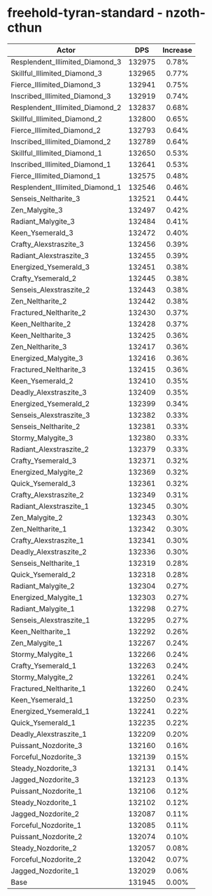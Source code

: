 # freehold-tyran-standard - nzoth-cthun
| Actor | DPS | Increase |
|---|:---:|:---:|
|Resplendent_Illimited_Diamond_3|132975|0.78%|
|Skillful_Illimited_Diamond_3|132965|0.77%|
|Fierce_Illimited_Diamond_3|132941|0.75%|
|Inscribed_Illimited_Diamond_3|132919|0.74%|
|Resplendent_Illimited_Diamond_2|132837|0.68%|
|Skillful_Illimited_Diamond_2|132800|0.65%|
|Fierce_Illimited_Diamond_2|132793|0.64%|
|Inscribed_Illimited_Diamond_2|132789|0.64%|
|Skillful_Illimited_Diamond_1|132650|0.53%|
|Inscribed_Illimited_Diamond_1|132641|0.53%|
|Fierce_Illimited_Diamond_1|132575|0.48%|
|Resplendent_Illimited_Diamond_1|132546|0.46%|
|Senseis_Neltharite_3|132521|0.44%|
|Zen_Malygite_3|132497|0.42%|
|Radiant_Malygite_3|132484|0.41%|
|Keen_Ysemerald_3|132472|0.40%|
|Crafty_Alexstraszite_3|132456|0.39%|
|Radiant_Alexstraszite_3|132455|0.39%|
|Energized_Ysemerald_3|132451|0.38%|
|Crafty_Ysemerald_2|132445|0.38%|
|Senseis_Alexstraszite_2|132443|0.38%|
|Zen_Neltharite_2|132442|0.38%|
|Fractured_Neltharite_2|132430|0.37%|
|Keen_Neltharite_2|132428|0.37%|
|Keen_Neltharite_3|132425|0.36%|
|Zen_Neltharite_3|132417|0.36%|
|Energized_Malygite_3|132416|0.36%|
|Fractured_Neltharite_3|132415|0.36%|
|Keen_Ysemerald_2|132410|0.35%|
|Deadly_Alexstraszite_3|132409|0.35%|
|Energized_Ysemerald_2|132399|0.34%|
|Senseis_Alexstraszite_3|132382|0.33%|
|Senseis_Neltharite_2|132381|0.33%|
|Stormy_Malygite_3|132380|0.33%|
|Radiant_Alexstraszite_2|132379|0.33%|
|Crafty_Ysemerald_3|132371|0.32%|
|Energized_Malygite_2|132369|0.32%|
|Quick_Ysemerald_3|132361|0.32%|
|Crafty_Alexstraszite_2|132349|0.31%|
|Radiant_Alexstraszite_1|132345|0.30%|
|Zen_Malygite_2|132343|0.30%|
|Zen_Neltharite_1|132342|0.30%|
|Crafty_Alexstraszite_1|132341|0.30%|
|Deadly_Alexstraszite_2|132336|0.30%|
|Senseis_Neltharite_1|132319|0.28%|
|Quick_Ysemerald_2|132318|0.28%|
|Radiant_Malygite_2|132304|0.27%|
|Energized_Malygite_1|132303|0.27%|
|Radiant_Malygite_1|132298|0.27%|
|Senseis_Alexstraszite_1|132295|0.27%|
|Keen_Neltharite_1|132292|0.26%|
|Zen_Malygite_1|132267|0.24%|
|Stormy_Malygite_1|132266|0.24%|
|Crafty_Ysemerald_1|132263|0.24%|
|Stormy_Malygite_2|132261|0.24%|
|Fractured_Neltharite_1|132260|0.24%|
|Keen_Ysemerald_1|132250|0.23%|
|Energized_Ysemerald_1|132241|0.22%|
|Quick_Ysemerald_1|132235|0.22%|
|Deadly_Alexstraszite_1|132209|0.20%|
|Puissant_Nozdorite_3|132160|0.16%|
|Forceful_Nozdorite_3|132139|0.15%|
|Steady_Nozdorite_3|132131|0.14%|
|Jagged_Nozdorite_3|132123|0.13%|
|Puissant_Nozdorite_1|132106|0.12%|
|Steady_Nozdorite_1|132102|0.12%|
|Jagged_Nozdorite_2|132087|0.11%|
|Forceful_Nozdorite_1|132085|0.11%|
|Puissant_Nozdorite_2|132074|0.10%|
|Steady_Nozdorite_2|132057|0.08%|
|Forceful_Nozdorite_2|132042|0.07%|
|Jagged_Nozdorite_1|132029|0.06%|
|Base|131945|0.00%|
